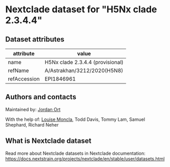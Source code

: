 # Nextclade dataset for "H5Nx clade 2.3.4.4"


## Dataset attributes

| attribute            | value                                    |
| -------------------- | ---------------------------------------- |
| name                 | H5Nx clade 2.3.4.4 (provisional)         |
| refName              | A/Astrakhan/3212/2020(H5N8)              |
| refAccession         | EPI1846961                               |


## Authors and contacts

Maintained by: [Jordan Ort](https://lmoncla.github.io/monclalab/team/JordanOrt/)

With the help of: [Louise Moncla](https://lmoncla.github.io/monclalab/team/LouiseMoncla/), Todd Davis, Tommy Lam, Samuel Shephard, Richard Neher


## What is Nextclade dataset

Read more about Nextclade datasets in Nextclade documentation: https://docs.nextstrain.org/projects/nextclade/en/stable/user/datasets.html